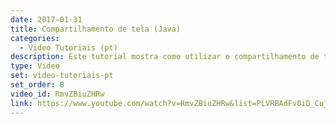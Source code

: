 ```yaml
---
date: 2017-01-31
title: Compartilhamento de tela (Java)
categories:
  - Video Tutoriais (pt)
description: Este tutorial mostra como utilizar o compartilhamento de tela Java em uma conferência no Mconf
type: Video
set: video-tutoriais-pt
set_order: 8
video_id: RmvZBiuZHRw
link: https://www.youtube.com/watch?v=RmvZBiuZHRw&list=PLVRBAdFv0iD_Cuj67ku9GYsO-BHcK34y5&index=8
---
```

